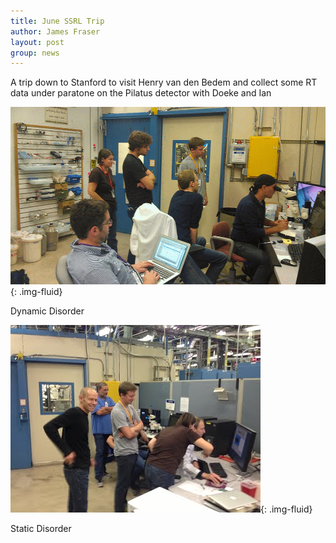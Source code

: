 ```yaml
---
title: June SSRL Trip
author: James Fraser
layout: post
group: news
---
```


A trip down to Stanford to visit Henry van den Bedem and collect some RT data under paratone on the Pilatus detector with Doeke and Ian


![Dyanmic Disorder](/static/img/news/ssrl-motion.gif "Dyanmic Disorder"){: .img-fluid}

Dynamic Disorder

![Static Disorder](/static/img/news/ssrl-static.jpg "Static Disorder"){: .img-fluid}

Static Disorder


